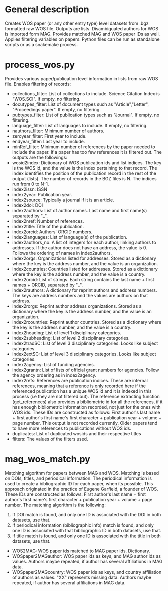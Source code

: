 # General description
Creates WOS paper (or any other entry type) level datasets from .bgz formatted raw WOS file. Outputs are lists. Disambiguated authors for WOS is imported form MAG. Provides matched MAG and WOS paper IDs as well. Applies filtering variables on papers. Python files can be run as standalone scripts or as a snakemake process. 

# process_wos.py
Provides various paper/publication level information in lists from raw WOS file. Enables filtering of records:
- collections_filter: List of collections to include. Science Citation Index is "WOS.SCI". If empty, no filtering.
- docutypes_filter: List of document types such as "Article","Letter", "Proceedings paper". If empty, no filtering.
- pubtypes_filter: List of publication types such as "Journal". If empty, no filtering.
- language_filter: List of languages to include. If empty, no filtering.
- nauthors_filter: Minimum number of authors.
- zeroyear_filter: First year to include.
- endyear_filter: Last year to include.
- minRef_filter: Minimum number of references by the paper needed to include the paper. If a paper has too few references it is filtered out.
The outputs are the followings:
- wosid2index: Dictionary of WOS publication ids and list indices. The key is the WOS id, and the value is the index pertaining to that record. The index identifies the position of the publication record in the rest of the output (lists).  The number of records in the BGZ files is N. The indices run from 0 to N-1.
- index2issn: ISSN
- index2year: Publication year.
- index2source: Typically a journal if it is an article.
- index2doi: DOI
- index2authors: List of author names. Last name and first name(s) separated by "_".
- index2nref: Number of references.
- index2title: Title of the publication.
- index2orcid: Authors' ORCID numbers. 
- index2languages: List of language(s) of the publication.
- index2authors_no: A list of integers for each author, linking authors to addresses. If the author does not have an address, the value is 0. Follows the ordering of names in index2authors. 
- index2orgs: Organizations listed for addresses. Stored as a dictionary where the key is the address number, and the value is an organization.
- index2countries: Countries listed for addresses. Stored as a dictionary where the key is the address number, and the value is a country.
- index2orcid: List of strings. Each string contains the last name + first names + ORCID, separated by "_".
- index2rauthors: A dictionary for reprint authors and address numbers. The keys are address numbers and the values are authors on that address. 
- index2rorgs: Reprint author address organizations. Stored as a dictionary where the key is the address number, and the value is an organization.
- index2rcountries: Reprint author countries. Stored as a dictionary where the key is the address number, and the value is a country.
- index2heading: List of level 1 disciplinary categories.
- index2subheading: List of level 2 disciplinary categories. 
- index2tradSC: List of level 3 disciplinary categories. Looks like subject categories.
- index2extSC: List of level 3 disciplinary categories. Looks like subject categories.
- index2agency: List of funding agencies.
- index2grantn: List of lists of official grant numbers for agencies. Follow the agency ordering as in index2agency.
- index2refs: References are publication indices. These are internal references, meaning that a reference is only recorded here if the referenced publication has a unique WOS id and it is indexed in this process (i.e they are not filtered out). The reference extracting function (get_references) also provides a bibliometric id for all the references, if it has enough bibliometric information recorded, not just for the ones with WOS ids. These IDs are constructed as follows: First author's last name + first author's first name's first character + publication year + volume + page number. This output is not recorded currently. Older papers tend to have more references to publications without WOS ids.
- duplicates: List of duplicated wosids and their respective titles
- filters: The values of the filters used.

# mag_wos_match.py
Matching algorithm for papers between MAG and WOS. Matching is based on DOIs, titles, and periodical information. The periodical information is used to create a bibliographic ID for each paper, when its possible. This approach originated in the practice of Eugene Garfield, a founder of WOS. These IDs are constructed as follows: First author's last name + first author's first name's first character + publication year + volume + page number. The matching algorithm is the following:
1) If DOI match is found, and only one ID is associated with the DOI in both datasets, use that.
2) If periodical information (bibliographic info) match is found, and only one ID is associated with that bibliographic ID in both datasets, use that.
3) If title match is found, and only one ID is associated with the title in both datasets, use that.
- WOS2MAG: WOS paper ids matched to MAG paper ids. Dictionary.
- WOSpaper2MAGauthor: WOS paper ids as keys, and MAG author ids as values. Authors maybe repeated, if author has several affiliations in MAG data.
- WOSpaper2MAGcountry: WOS paper ids as keys, and country affiliation of authors as values. "XX" represents missing data. Authors maybe repeated, if author has several affiliations in MAG data.

